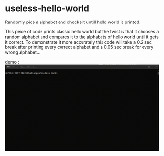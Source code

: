 # useless-hello-world
Randomly pics a alphabet and checks it untill hello world is printed.

This peice of code prints classic hello world but the twist is 
that it chooses a random alphabet and compares it to the alphabets of hello world
until it gets it correct.
To demonstrate it more accurately this code will take a 0.2 sec break after printing
every correct alphabet and a 0.05 sec break for every wrong alphabet... 

demo :
![demo](/use.gif)
